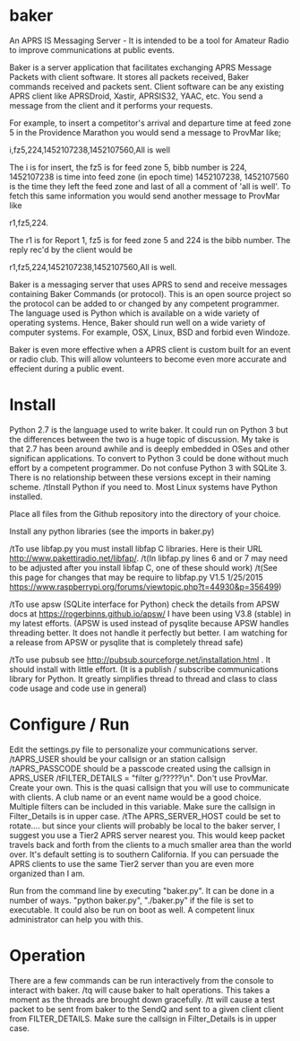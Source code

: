 # baker

  An APRS IS Messaging Server - It is intended to be a tool for Amateur Radio to improve communications at public events.
  
  Baker is a server application that facilitates exchanging APRS Message Packets with client software. It stores all packets received, Baker commands received and packets sent. Client software can be any existing APRS client like APRSDroid, Xastir, APRSIS32, YAAC, etc. You send a message from the client and it performs your requests. 
  
  For example, to insert a competitor's arrival and departure time at feed zone 5 in the Providence Marathon you would send a message to ProvMar like; 

  i,fz5,224,1452107238,1452107560,All is well

  The i is for insert, the fz5 is for feed zone 5, bibb number is 224, 1452107238 is time into feed zone (in epoch time) 1452107238, 1452107560 is the time they left the feed zone and last of all a comment of 'all is well'. To fetch this same information you would send another message to ProvMar like 

  r1,fz5,224. 

  The r1 is for Report 1, fz5 is for feed zone 5 and 224 is the bibb number. The reply rec'd by the client would be 

  r1,fz5,224,1452107238,1452107560,All is well.
  
  Baker is a messaging server that uses APRS to send and receive messages containing Baker Commands (or protocol). This is an open source project so the protocol can be added to or changed by any competent programmer. The language used is Python which is available on a wide variety of operating systems. Hence, Baker should run well on a wide variety of computer systems. For example, OSX, Linux, BSD and forbid even Windoze.

  Baker is even more effective when a APRS client is custom built for an event or radio club. This will allow volunteers to become even more accurate and effecient during a public event.

# Install

Python 2.7 is the language used to write baker. It could run on Python 3 but the differences between the two is a huge topic of discussion. My take is that 2.7 has been around awhile and is deeply embedded in OSes and other significan applications. To convert to Python 3 could be done without much effort by a competent programmer. Do not confuse Python 3 with SQLite 3. There is no relationship between these versions except in their naming scheme.
/tInstall Python if you need to. Most Linux systems have Python installed.

Place all files from the Github repository into the directory of your choice.

Install any python libraries (see the imports in baker.py)

/tTo use libfap.py you must install libfap C libraries. Here is their URL http://www.pakettiradio.net/libfap/.
/t(In libfap.py lines 6 and or 7 may need to be adjusted after you install libfap C, one of these should work)
/t(See this page for changes that may be require to libfap.py V1.5 1/25/2015 https://www.raspberrypi.org/forums/viewtopic.php?t=44930&p=356499)

/tTo use apsw (SQLite interface for Python) check the details from APSW docs at https://rogerbinns.github.io/apsw/ I have been using V3.8 (stable) in my latest efforts. (APSW is used instead of pysqlite because APSW handles threading better. It does not handle it perfectly but better. I am watching for a release from APSW or pysqlite that is completely thread safe)

/tTo use pubsub see http://pubsub.sourceforge.net/installation.html . It should install with little effort. (It is a publish / subscribe communications library for Python. It greatly simplifies thread to thread and class to class code usage and code use in general)

# Configure / Run

Edit the settings.py file to personalize your communications server.
/tAPRS_USER should be your callsign or an station callsign
/tAPRS_PASSCODE should be a passcode created using the callsign in APRS_USER
/tFILTER_DETAILS = "filter g/?????\n". Don't use ProvMar. Create your own. This is the quasi callsign that you will use to communicate with clients. A club name or an event name would be a good choice. Multiple filters can be included in this variable. Make sure the callsign in Filter_Details is in upper case.
/tThe APRS_SERVER_HOST could be set to rotate.... but since your clients will probably be local to the baker server, I suggest you use a Tier2 APRS server nearest you. This would keep packet travels back and forth from the clients to a much smaller area than the world over. It's default setting is to southern California. If you can persuade the APRS clients to use the same Tier2 server than you are even more organized than I am.


Run from the command line by executing "baker.py". It can be done in a number of ways. "python baker.py", "./baker.py" if the file is set to executable. It could also be run on boot as well. A competent linux administrator can help you with this.

# Operation

There are a few commands can be run interactively from the console to interact with baker. 
/tq <cr> will cause baker to halt operations. This takes a moment as the threads are brought down gracefully.
/tt <cr> will cause a test packet to be sent from baker to the SendQ and sent to a given client client from FILTER_DETAILS. Make sure the callsign in Filter_Details is in upper case.